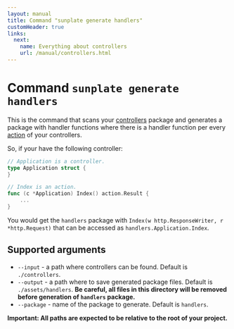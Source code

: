 ```yaml
---
layout: manual
title: Command "sunplate generate handlers"
customHeader: true
links:
  next:
    name: Everything about controllers
    url: /manual/controllers.html
---
```

# Command `sunplate generate handlers`
This is the command that scans your [controllers](controllers.html) package and generates
a package with handler functions where there is a handler function per every
[action](actions.html) of your controllers.

So, if your have the following controller:

```go
// Application is a controller.
type Application struct {
}

// Index is an action.
func (c *Application) Index() action.Result {
	...
}
```

You would get the `handlers` package with `Index(w http.ResponseWriter, r *http.Request)`
that can be accessed as `handlers.Application.Index`.

## Supported arguments

* `--input` - a path where controllers can be found. Default is `./controllers`.
* `--output` - a path where to save generated package files. Default is `./assets/handlers`.
**Be careful, all files in this directory will be removed before generation of `handlers` package.**
* `--package` - name of the package to generate. Default is `handlers`.

**Important: All paths are expected to be relative to the root of your project.**
